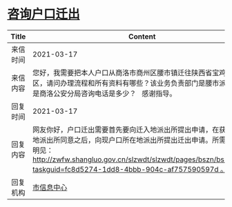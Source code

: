 # <a href="http://www.shangluo.gov.cn/zmhd/ldxxxx.jsp?urltype=leadermail.LeaderMailContentUrl&wbtreeid=1112&leadermailid=7030">咨询户口迁出</a>
|Title|Content|
|:---:|---|
|来信时间|2021-03-17|
|来信内容|您好，我需要把本人户口从商洛市商州区腰市镇迁往陕西省宝鸡市金台区，请问办理流程和所有资料有哪些？该业务负责部门是腰市派出所还是商洛公安分局咨询电话是多少？   感谢指导。|
|回复时间|2021-03-17|
|回复内容|网友你好，户口迁出需要首先要向迁入地派出所提出申请，在获得迁入地派出所同意之后，向现户口所在地派出所提出迁出申请。所需相关证明见：http://zwfw.shangluo.gov.cn/slzwdt/slzwdt/pages/bszn/bszn.html?taskguid=fc8d5274-1dd8-4bbb-904c-af757590597d 。|
|回复机构|<a href="../../categories/agencies/市信息中心.md">市信息中心</a>|
